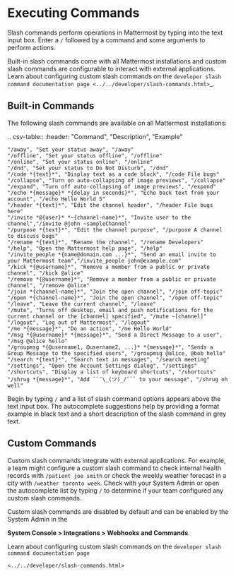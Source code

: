 
Executing Commands
==================

Slash commands perform operations in Mattermost by typing into the text input box. Enter a `/` followed by a command and some arguments to perform actions.

Built-in slash commands come with all Mattermost installations and custom slash commands are configurable to interact with external applications. Learn about configuring custom slash commands on the `developer slash command documentation page <../../developer/slash-commands.html>`_.

Built-in Commands
-----------------

The following slash commands are available on all Mattermost installations:

.. csv-table::
    :header: "Command", "Description", "Example"

    "/away", "Set your status away", "/away"
    "/offline", "Set your status offline", "/offline"
    "/online", "Set your status online", "/online"
    "/dnd", "Set your status to Do Not Disturb", "/dnd"
    "/code *{text}*", "Display text as a code block", "/code File bugs"
    "/collapse", "Turn on auto-collapsing of image previews", "/collapse"
    "/expand", "Turn off auto-collapsing of image previews", "/expand"
    "/echo *{message}* *{delay in seconds}*", "Echo back text from your account", "/echo Hello World 5"
    "/header *{text}*", "Edit the channel header", "/header File bugs here"
    "/invite *@{user}* *~{channel-name}*", "Invite user to the channel","/invite @john ~sampleChannel"
    "/purpose *{text}*", "Edit the channel purpose", "/purpose A channel to discuss bugs"
    "/rename *{text}*", "Rename the channel", "/rename Developers"
    "/help", "Open the Mattermost help page", "/help"
    "/invite_people *{name@domain.com ...}*", "Send an email invite to your Mattermost team","/invite_people john@example.com"
    "/kick *{@username}*", "Remove a member from a public or private channel", "/kick @alice"
    "/remove *{@username}*", "Remove a member from a public or private channel", "/remove @alice"
    "/join *{channel-name}*", "Join the open channel", "/join off-topic"
    "/open *{channel-name}*", "Join the open channel", "/open off-topic"
    "/leave", "Leave the current channel", "/leave"
    "/mute", "Turns off desktop, email and push notifications for the current channel or the [channel] specified", "/mute ~[channel]"
    "/logout", "Log out of Mattermost", "/logout"
    "/me *{message}*", "Do an action", "/me Hello World"
    "/msg *{@username}* *{message}*", "Send a Direct Message to a user", "/msg @alice hello"
    "/groupmsg *{@username1, @username2, ...}* *{message}*", "Sends a Group Message to the specified users", "/groupmsg @alice, @bob hello"
    "/search *{text}*", "Search text in messages", "/search meeting"
    "/settings", "Open the Account Settings dialog", "/settings"
    "/shortcuts", "Display a list of keyboard shortcuts", "/shortcuts"
    "/shrug *{message}*", "Add ``¯\_(ツ)_/¯`` to your message", "/shrug oh well"

Begin by typing `/` and a list of slash command options appears above the text input box. The autocomplete suggestions help by providing a format example in black text and a short description of the slash command in grey text.

Custom Commands
---------------

Custom slash commands integrate with external applications. For example, a team might configure a custom slash command to check internal health records with `/patient joe smith` or check the weekly weather forecast in a city with `/weather toronto week`. Check with your System Admin or open the autocomplete list by typing `/` to determine if your team configured any custom slash commands.

Custom slash commands are disabled by default and can be enabled by the System Admin in the 

**System Console > Integrations > Webhooks and Commands**. 

Learn about configuring custom slash commands on the `developer slash command documentation page `

`<../../developer/slash-commands.html>`